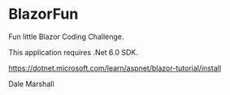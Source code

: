 # BlazorFun
Fun little Blazor Coding Challenge.

This application requires .Net 6.0 SDK.

https://dotnet.microsoft.com/learn/aspnet/blazor-tutorial/install

Dale Marshall